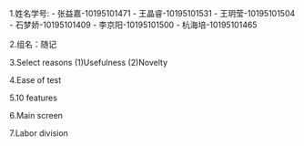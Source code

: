 1.姓名学号:
	- 张益嘉-10195101471
	- 王晶睿-10195101531
	- 王玥莹-10195101504
	- 石梦娇-10195101409
	- 李京阳-10195101500
	- 杭海培-10195101465

2.组名：随记

3.Select reasons (1)Usefulness (2)Novelty

4.Ease of test

5.10 features

6.Main screen

7.Labor division
